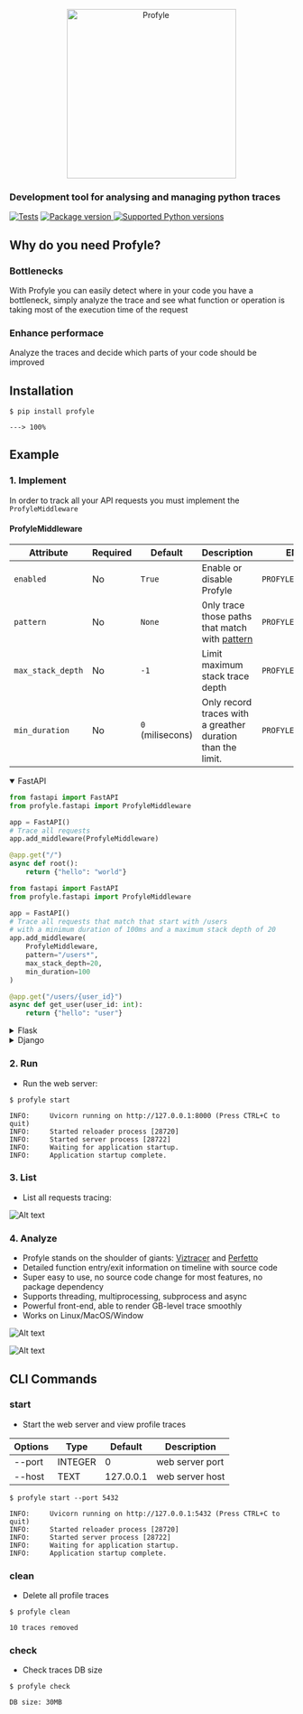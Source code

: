 <p align="center">
 <img 
    src="https://github.com/vpcarlos/profyle/blob/main/docs/img/profyle.png?raw=true" 
    width="300"
    alt="Profyle"
 >
</p>

### Development tool for analysing and managing python traces
[![Tests](https://github.com/vpcarlos/profyle/actions/workflows/test.yml/badge.svg)](https://github.com/vpcarlos/profyle/actions/workflows/test.yml)
<a href="https://pypi.org/project/profyle" target="_blank">
    <img src="https://img.shields.io/pypi/v/profyle" alt="Package version">
</a>
<a href="https://pypi.org/project/profyle" target="_blank">
    <img src="https://img.shields.io/pypi/pyversions/profyle.svg?color=%2334D058" alt="Supported Python versions">
</a>

## Why do you need Profyle?
### Bottlenecks
With Profyle you can easily detect where in your code you have a bottleneck, simply analyze the trace and see what function or operation is taking most of the execution time of the request

### Enhance performace
Analyze the traces and decide which parts of your code should be improved


## Installation

<div class="termy">

```console
$ pip install profyle

---> 100%
```

</div>

## Example

### 1. Implement
In order to track all your API requests you must implement the <code>ProfyleMiddleware</code>
#### ProfyleMiddleware
| Attribute | Required | Default | Description | ENV Variable |
| --- | --- | --- | --- | --- |
| `enabled` | No | `True` | Enable or disable Profyle | `PROFYLE_ENABLED` |
| `pattern` | No | `None` | 0nly trace those paths that match with [pattern](https://en.wikipedia.org/wiki/Glob_(programming))  | `PROFYLE_PATTERN` |
| `max_stack_depth` | No | `-1` | Limit maximum stack trace depth | `PROFYLE_MAX_STACK_DEPTH` |
| `min_duration` | No | `0` (milisecons) | Only record traces with a greather duration than the limit. | `PROFYLE_MIN_DURATION` |


<details markdown="1" open>
<summary>FastAPI</summary>

```Python
from fastapi import FastAPI
from profyle.fastapi import ProfyleMiddleware

app = FastAPI()
# Trace all requests
app.add_middleware(ProfyleMiddleware)

@app.get("/")
async def root():
    return {"hello": "world"}
```

```Python
from fastapi import FastAPI
from profyle.fastapi import ProfyleMiddleware

app = FastAPI()
# Trace all requests that match that start with /users 
# with a minimum duration of 100ms and a maximum stack depth of 20
app.add_middleware(
    ProfyleMiddleware,
    pattern="/users*",
    max_stack_depth=20,
    min_duration=100
)

@app.get("/users/{user_id}")
async def get_user(user_id: int):
    return {"hello": "user"}
```
</details>

<details markdown="1">
<summary>Flask</summary>

```Python
from flask import Flask
from profyle.flask import ProfyleMiddleware

app = Flask(__name__)

app.wsgi_app = ProfyleMiddleware(app.wsgi_app, pattern="*/api/products*")

@app.route("/")
def root():
    return "<p>Hello, World!</p>"
```
</details>

<details markdown="1">
<summary>Django</summary>

```Python
# settings.py

MIDDLEWARE = [
    ...
    "profyle.django.ProfyleMiddleware",
    ...
]
```
</details>

### 2. Run
* Run the web server:

<div class="termy">

```console
$ profyle start

INFO:     Uvicorn running on http://127.0.0.1:8000 (Press CTRL+C to quit)
INFO:     Started reloader process [28720]
INFO:     Started server process [28722]
INFO:     Waiting for application startup.
INFO:     Application startup complete.
```

</div>

### 3. List
* List all requests tracing:

![Alt text](https://github.com/vpcarlos/profyle/blob/main/docs/img/traces.png?raw=true "Traces")

### 4. Analyze
* Profyle stands on the shoulder of giants: <a href="https://github.com/gaogaotiantian/viztracer" class="external-link" target="_blank">Viztracer</a> and  <a href="https://github.com/google/perfetto" class="external-link" target="_blank">Perfetto</a>
* Detailed function entry/exit information on timeline with source code
* Super easy to use, no source code change for most features, no package dependency
* Supports threading, multiprocessing, subprocess and async
* Powerful front-end, able to render GB-level trace smoothly
* Works on Linux/MacOS/Window

![Alt text](https://github.com/vpcarlos/profyle/blob/main/docs/img/trace1.png?raw=true "Trace1")

![Alt text](https://github.com/vpcarlos/profyle/blob/main/docs/img/trace2.png?raw=true "Trace2")



## CLI Commands
### start
* Start the web server and view profile traces

| Options | Type | Default | Description |
| --- | --- | --- | --- |
| --port | INTEGER | 0 | web server port |                                                                 
| --host | TEXT | 127.0.0.1 | web server host |                                                                 
                                                                  

<div class="termy">

```console
$ profyle start --port 5432

INFO:     Uvicorn running on http://127.0.0.1:5432 (Press CTRL+C to quit)
INFO:     Started reloader process [28720]
INFO:     Started server process [28722]
INFO:     Waiting for application startup.
INFO:     Application startup complete.
```

</div>

### clean
* Delete all profile traces
<div class="termy">

```console
$ profyle clean

10 traces removed 
```

</div>

### check
* Check traces DB size
<div class="termy">

```console
$ profyle check

DB size: 30MB
```

</div>
